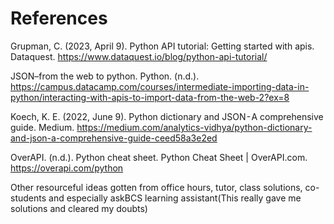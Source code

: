 # References

Grupman, C. (2023, April 9). Python API tutorial: Getting started with apis. Dataquest. https://www.dataquest.io/blog/python-api-tutorial/ 

JSON–from the web to python. Python. (n.d.). https://campus.datacamp.com/courses/intermediate-importing-data-in-python/interacting-with-apis-to-import-data-from-the-web-2?ex=8 

Koech, K. E. (2022, June 9). Python dictionary and JSON - A comprehensive guide. Medium. https://medium.com/analytics-vidhya/python-dictionary-and-json-a-comprehensive-guide-ceed58a3e2ed 

OverAPI. (n.d.). Python cheat sheet. Python Cheat Sheet | OverAPI.com. https://overapi.com/python 

Other resourceful ideas gotten from office hours, tutor, class solutions, co-students and especially askBCS learning assistant(This really gave me solutions and cleared my doubts)
